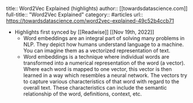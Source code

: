 title:: Word2Vec Explained (highlights)
author:: [[towardsdatascience.com]]
full-title:: "Word2Vec Explained"
category:: #articles
url:: https://towardsdatascience.com/word2vec-explained-49c52b4ccb71

- Highlights first synced by [[Readwise]] [[Nov 19th, 2022]]
	- Word embeddings are an integral part of solving many problems in NLP. They depict how humans understand language to a machine. You can imagine them as a vectorized representation of text.
	- Word embeddings is a technique where individual words are transformed into a numerical representation of the word (a vector). Where each word is mapped to one vector, this vector is then learned in a way which resembles a neural network. The vectors try to capture various characteristics of that word with regard to the overall text. These characteristics can include the semantic relationship of the word, definitions, context, etc.